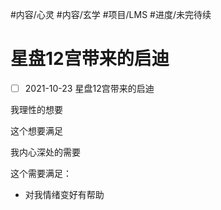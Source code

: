       
#内容/心灵
#内容/玄学 
#项目/LMS 
#进度/未完待续  

# 星盘12宫带来的启迪

- [ ] 2021-10-23 星盘12宫带来的启迪

我理性的想要

这个想要满足

  

我内心深处的需要

这个需要满足：

-   对我情绪变好有帮助


